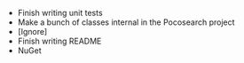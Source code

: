 ﻿- Finish writing unit tests
- Make a bunch of classes internal in the Pocosearch project
- [Ignore]
- Finish writing README
- NuGet